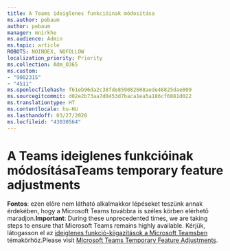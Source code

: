 ```yaml
---
title: A Teams ideiglenes funkcióinak módosítása
ms.author: pebaum
author: pebaum
manager: mnirkhe
ms.audience: Admin
ms.topic: article
ROBOTS: NOINDEX, NOFOLLOW
localization_priority: Priority
ms.collection: Adm_O365
ms.custom:
- "9002315"
- "4511"
ms.openlocfilehash: f61eb96da2c38fde859082608aede46825dae809
ms.sourcegitcommit: d02e2b73aa7d0453d7baca1ea5a186cf6081d022
ms.translationtype: HT
ms.contentlocale: hu-HU
ms.lasthandoff: 03/27/2020
ms.locfileid: "43030564"
---
```

# <a name="teams-temporary-feature-adjustments"></a><span data-ttu-id="24855-102">A Teams ideiglenes funkcióinak módosítása</span><span class="sxs-lookup"><span data-stu-id="24855-102">Teams temporary feature adjustments</span></span>

<span data-ttu-id="24855-103">**Fontos**: ezen előre nem látható alkalmakkor lépéseket teszünk annak érdekében, hogy a Microsoft Teams továbbra is széles körben elérhető maradjon.</span><span class="sxs-lookup"><span data-stu-id="24855-103">**Important**: During these unprecedented times, we are taking steps to ensure that Microsoft Teams remains highly available.</span></span> <span data-ttu-id="24855-104">Kérjük, látogasson el az [ideiglenes funkció-kiigazítások a Microsoft Teamsben](https://admin.microsoft.com/Adminportal/Home?source=applauncher#MessageCenter?id=MC206581) témakörhöz.</span><span class="sxs-lookup"><span data-stu-id="24855-104">Please visit [Microsoft Teams Temporary Feature Adjustments](https://admin.microsoft.com/Adminportal/Home?source=applauncher#MessageCenter?id=MC206581).</span></span>
